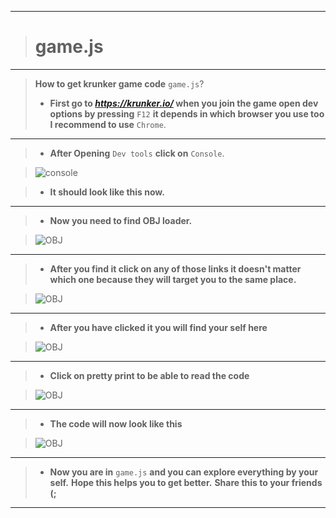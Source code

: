 __________________________________
># game.js
__________________________________
>**How to get krunker game code** `game.js`?
>- **First go to *https://krunker.io/* when you join the game open dev options by pressing** `F12` **it depends in which browser you use too I recommend to use** `Chrome`. 
__________________________________
>- **After Opening** `Dev tools` **click on** `Console`. 

>![console](https://user-images.githubusercontent.com/66065991/83246001-2d9d0980-a1aa-11ea-9f2d-69375d3da6d4.png)

>- **It should look like this now.**
__________________________________
>- **Now you need to find OBJ loader.**

>![OBJ](https://user-images.githubusercontent.com/66065991/83246266-89679280-a1aa-11ea-97ca-a299277abb34.png)
__________________________________
>- **After you find it click on any of those links it doesn't matter which one because they will target you to the same place.**

>![OBJ](https://user-images.githubusercontent.com/66065991/83246382-b6b44080-a1aa-11ea-873d-eeb1e6959cb8.png)
__________________________________
>- **After you have clicked it you will find your self here**

>![OBJ](https://user-images.githubusercontent.com/66065991/83247168-d435da00-a1ab-11ea-84b0-f6e606de7081.png)
__________________________________
>- **Click on pretty print to be able to read the code**

>![OBJ](https://user-images.githubusercontent.com/66065991/83247671-8bcaec00-a1ac-11ea-8a7a-b2c756201d33.png)
__________________________________
>- **The code will now look like this**

>![OBJ](https://user-images.githubusercontent.com/66065991/83247767-b4eb7c80-a1ac-11ea-9f33-3b1d1014417a.png)
__________________________________
>- **Now you are in** `game.js` **and you can explore everything by your self.**
> **Hope this helps you to get better.**
> **Share this to your friends (;**
__________________________________
